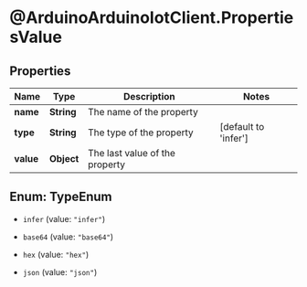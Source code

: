 # @ArduinoArduinoIotClient.PropertiesValue

## Properties

Name | Type | Description | Notes
------------ | ------------- | ------------- | -------------
**name** | **String** | The name of the property | 
**type** | **String** | The type of the property | [default to &#39;infer&#39;]
**value** | **Object** | The last value of the property | 



## Enum: TypeEnum


* `infer` (value: `"infer"`)

* `base64` (value: `"base64"`)

* `hex` (value: `"hex"`)

* `json` (value: `"json"`)




